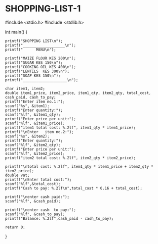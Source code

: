 # SHOPPING-LIST-1
#include <stdio.h>
#include <stdlib.h>

int main()
{


    printf("SHOPPING LIST\n");
    printf("___________________\n");
    printf("      MENU\n");

    printf("MAIZE FLOUR KES 200\n");
    printf("SUGAR KES 150\n");
    printf("COOKING OIL KES 400\n");
    printf("LENTILS  KES 300\n");
    printf("SOAP KES 150\n");
    printf("____________________\n");

    char item1, item2;
    double item1_price, item2_price, item1_qty, item2_qty, total_cost, cash_paid, cash_to_pay;
    printf("Enter item no.1:");
    scanf("%s", &item1);
    printf("Enter quantity:");
    scanf("%lf", &item1_qty);
    printf("Enter price per unit:");
    scanf("%lf", &item1_price);
    printf("item1 total cost: %.2lf", item1_qty * item1_price);
    printf("\nEnter   item no.2:");
    scanf("%s", &item2);
    printf("Enter quantity:");
    scanf("%lf", &item2_qty);
    printf("Enter price per unit:");
    scanf("%lf", &item2_price);
    printf("item2 total cost: %.2lf", item2_qty * item2_price);

    printf("\ntotal cost: %.2lf", item1_qty * item1_price + item2_qty * item2_price);
    double vat;
    printf("\nEnter total cost:");
    scanf("%lf",&total_cost);
    printf("Cash to pay: %.2lf\n",total_cost * 0.16 + total_cost);

    printf("\nenter cash paid:");
    scanf("%lf", &cash_paid);

    printf("\nenter cash  to pay:");
    scanf("%lf", &cash_to_pay);
    printf("Balance: %.2lf",cash_paid - cash_to_pay);

    return 0;
}

